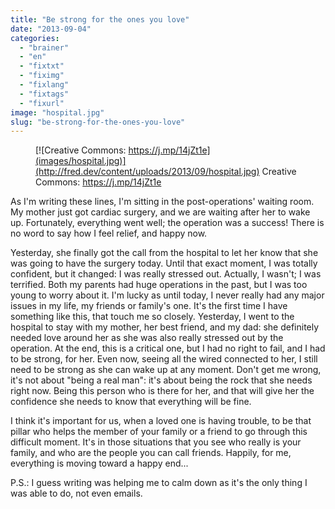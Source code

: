 ```yaml
---
title: "Be strong for the ones you love"
date: "2013-09-04"
categories: 
  - "brainer"
  - "en"
  - "fixtxt"
  - "fiximg"
  - "fixlang"
  - "fixtags"
  - "fixurl"
image: "hospital.jpg"
slug: "be-strong-for-the-ones-you-love"
---
```


<figure>

[](http://fred.dev/content/uploads/2013/09/hospital.jpg)

<figcaption>

[![Creative Commons: https://j.mp/14jZt1e](images/hospital.jpg)](http://fred.dev/content/uploads/2013/09/hospital.jpg) Creative Commons: https://j.mp/14jZt1e

</figcaption>

</figure>

As I'm writing these lines, I'm sitting in the post-operations' waiting room. My mother just got cardiac surgery, and we are waiting after her to wake up. Fortunately, everything went well; the operation was a success! There is no word to say how I feel relief, and happy now.

Yesterday, she finally got the call from the hospital to let her know that she was going to have the surgery today. Until that exact moment, I was totally confident, but it changed: I was really stressed out. Actually, I wasn't; I was terrified. Both my parents had huge operations in the past, but I was too young to worry about it. I'm lucky as until today, I never really had any major issues in my life, my friends or family's one. It's the first time I have something like this, that touch me so closely. Yesterday, I went to the hospital to stay with my mother, her best friend, and my dad: she definitely needed love around her as she was also really stressed out by the operation. At the end, this is a critical one, but I had no right to fail, and I had to be strong, for her. Even now, seeing all the wired connected to her, I still need to be strong as she can wake up at any moment. Don't get me wrong, it's not about "being a real man": it's about being the rock that she needs right now. Being this person who is there for her, and that will give her the confidence she needs to know that everything will be fine.

I think it's important for us, when a loved one is having trouble, to be that pillar who helps the member of your family or a friend to go through this difficult moment. It's in those situations that you see who really is your family, and who are the people you can call friends. Happily, for me, everything is moving toward a happy end...

P.S.: I guess writing was helping me to calm down as it's the only thing I was able to do, not even emails.
